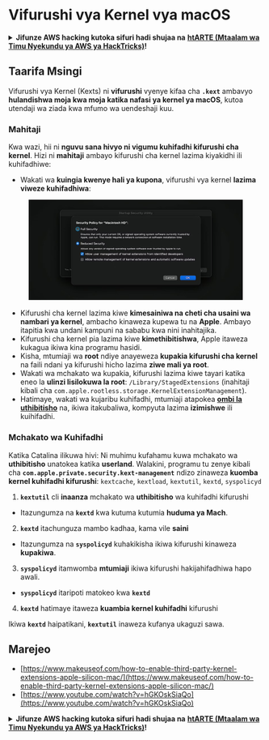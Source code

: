 # Vifurushi vya Kernel vya macOS

<details>

<summary><strong>Jifunze AWS hacking kutoka sifuri hadi shujaa na</strong> <a href="https://training.hacktricks.xyz/courses/arte"><strong>htARTE (Mtaalam wa Timu Nyekundu ya AWS ya HackTricks)</strong></a><strong>!</strong></summary>

* Je, unafanya kazi katika **kampuni ya usalama wa mtandao**? Je, ungependa kuona **kampuni yako ikitangazwa kwenye HackTricks**? Au ungependa kupata upatikanaji wa **toleo la hivi karibuni la PEASS au kupakua HackTricks kwa PDF**? Tazama [**MIPANGO YA USAJILI**](https://github.com/sponsors/carlospolop)!
* Gundua [**Familia ya PEASS**](https://opensea.io/collection/the-peass-family), mkusanyiko wetu maalum wa [**NFTs**](https://opensea.io/collection/the-peass-family)
* Pata [**swag rasmi ya PEASS na HackTricks**](https://peass.creator-spring.com)
* **Jiunge na** [**💬**](https://emojipedia.org/speech-balloon/) **kikundi cha Discord** au kwenye [**kikundi cha telegram**](https://t.me/peass) au **nifuata** kwenye **Twitter** 🐦[**@carlospolopm**](https://twitter.com/hacktricks\_live).
* **Shiriki mbinu zako za udukuzi kwa kutuma PR kwa** [**repo ya hacktricks**](https://github.com/carlospolop/hacktricks) **na** [**repo ya hacktricks-cloud**](https://github.com/carlospolop/hacktricks-cloud).

</details>

## Taarifa Msingi

Vifurushi vya Kernel (Kexts) ni **vifurushi** vyenye kifaa cha **`.kext`** ambavyo **hulandishwa moja kwa moja katika nafasi ya kernel ya macOS**, kutoa utendaji wa ziada kwa mfumo wa uendeshaji kuu.

### Mahitaji

Kwa wazi, hii ni **nguvu sana hivyo ni vigumu kuhifadhi kifurushi cha kernel**. Hizi ni **mahitaji** ambayo kifurushi cha kernel lazima kiyakidhi ili kuhifadhiwe:

* Wakati wa **kuingia kwenye hali ya kupona**, vifurushi vya kernel **lazima viweze kuhifadhiwa**:
  
<figure><img src="../../../.gitbook/assets/image (327).png" alt=""><figcaption></figcaption></figure>

* Kifurushi cha kernel lazima kiwe **kimesainiwa na cheti cha usaini wa nambari ya kernel**, ambacho kinaweza kupewa tu na **Apple**. Ambayo itapitia kwa undani kampuni na sababu kwa nini inahitajika.
* Kifurushi cha kernel pia lazima kiwe **kimethibitishwa**, Apple itaweza kukagua ikiwa kina programu hasidi.
* Kisha, mtumiaji wa **root** ndiye anayeweza **kupakia kifurushi cha kernel** na faili ndani ya kifurushi hicho lazima **ziwe mali ya root**.
* Wakati wa mchakato wa kupakia, kifurushi lazima kiwe tayari katika eneo la **ulinzi lisilokuwa la root**: `/Library/StagedExtensions` (inahitaji kibali cha `com.apple.rootless.storage.KernelExtensionManagement`).
* Hatimaye, wakati wa kujaribu kuhifadhi, mtumiaji atapokea [**ombi la uthibitisho**](https://developer.apple.com/library/archive/technotes/tn2459/\_index.html) na, ikiwa itakubaliwa, kompyuta lazima **izimishwe** ili kuihifadhi.

### Mchakato wa Kuhifadhi

Katika Catalina ilikuwa hivi: Ni muhimu kufahamu kuwa mchakato wa **uthibitisho** unatokea katika **userland**. Walakini, programu tu zenye kibali cha **`com.apple.private.security.kext-management`** ndizo zinaweza **kuomba kernel kuhifadhi kifurushi**: `kextcache`, `kextload`, `kextutil`, `kextd`, `syspolicyd`

1. **`kextutil`** cli **inaanza** mchakato wa **uthibitisho** wa kuhifadhi kifurushi
* Itazungumza na **`kextd`** kwa kutuma kutumia **huduma ya Mach**.
2. **`kextd`** itachunguza mambo kadhaa, kama vile **saini**
* Itazungumza na **`syspolicyd`** kuhakikisha ikiwa kifurushi kinaweza **kupakiwa**.
3. **`syspolicyd`** itamwomba **mtumiaji** ikiwa kifurushi hakijahifadhiwa hapo awali.
* **`syspolicyd`** itaripoti matokeo kwa **`kextd`**
4. **`kextd`** hatimaye itaweza **kuambia kernel kuhifadhi** kifurushi

Ikiwa **`kextd`** haipatikani, **`kextutil`** inaweza kufanya ukaguzi sawa.

## Marejeo

* [https://www.makeuseof.com/how-to-enable-third-party-kernel-extensions-apple-silicon-mac/](https://www.makeuseof.com/how-to-enable-third-party-kernel-extensions-apple-silicon-mac/)
* [https://www.youtube.com/watch?v=hGKOskSiaQo](https://www.youtube.com/watch?v=hGKOskSiaQo)

<details>

<summary><strong>Jifunze AWS hacking kutoka sifuri hadi shujaa na</strong> <a href="https://training.hacktricks.xyz/courses/arte"><strong>htARTE (Mtaalam wa Timu Nyekundu ya AWS ya HackTricks)</strong></a><strong>!</strong></summary>

* Je, unafanya kazi katika **kampuni ya usalama wa mtandao**? Je, ungependa kuona **kampuni yako ikitangazwa kwenye HackTricks**? Au ungependa kupata upatikanaji wa **toleo la hivi karibuni la PEASS au kupakua HackTricks kwa PDF**? Tazama [**MIPANGO YA USAJILI**](https://github.com/sponsors/carlospolop)!
* Gundua [**Familia ya PEASS**](https://opensea.io/collection/the-peass-family), mkusanyiko wetu maalum wa [**NFTs**](https://opensea.io/collection/the-peass-family)
* Pata [**swag rasmi ya PEASS na HackTricks**](https://peass.creator-spring.com)
* **Jiunge na** [**💬**](https://emojipedia.org/speech-balloon/) **kikundi cha Discord** au kwenye [**kikundi cha telegram**](https://t.me/peass) au **nifuata** kwenye **Twitter** 🐦[**@carlospolopm**](https://twitter.com/hacktricks\_live).
* **Shiriki mbinu zako za udukuzi kwa kutuma PR kwa** [**repo ya hacktricks**](https://github.com/carlospolop/hacktricks) **na** [**repo ya hacktricks-cloud**](https://github.com/carlospolop/hacktricks-cloud).

</details>
